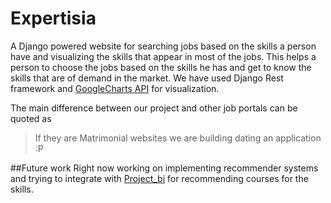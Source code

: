 # Expertisia
A Django powered website for searching jobs based on the skills a person have and visualizing the skills that appear in most
of the jobs. This helps a person to choose the jobs based on the skills he has and get to know the skills that are of demand
in the market. We have used Django Rest framework and [GoogleCharts API](https://developers.google.com/chart/) for visualization.

The main difference between our project and other job portals can be quoted as
> If they are Matrimonial websites we are building dating an application :P

##Future work
Right now working on implementing recommender systems and trying to integrate with [Project_bi](https://github.com/ambicapramod/project_bi)
for recommending courses for the skills.
